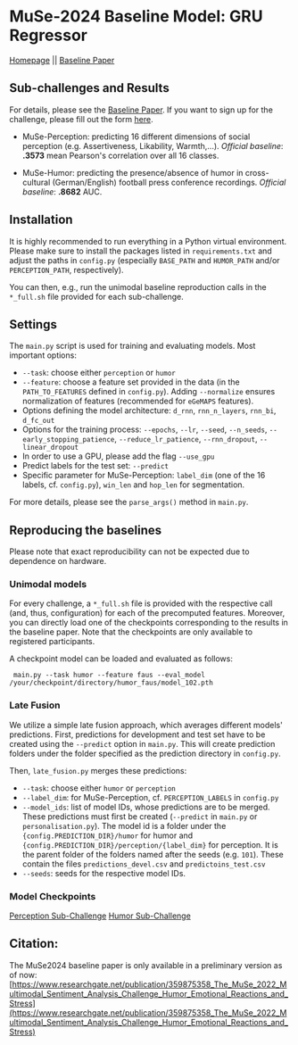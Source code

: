 # MuSe-2024 Baseline Model: GRU Regressor


[Homepage](https://www.muse-challenge.org) || [Baseline Paper](#)


## Sub-challenges and Results 
For details, please see the [Baseline Paper](#). If you want to sign up for the challenge, please fill out the form 
[here](https://www.muse-challenge.org/challenge/participate).

* MuSe-Perception: predicting 16 different dimensions of social perception (e.g. Assertiveness, Likability, Warmth,...). 
 *Official baseline*: **.3573** mean Pearson's correlation over all 16 classes.

* MuSe-Humor: predicting the presence/absence of humor in cross-cultural (German/English) football press conference recordings. 
*Official baseline*: **.8682** AUC.


## Installation
It is highly recommended to run everything in a Python virtual environment. Please make sure to install the packages listed 
in ``requirements.txt`` and adjust the paths in `config.py` (especially ``BASE_PATH`` and ``HUMOR_PATH`` and/or ``PERCEPTION_PATH``, respectively). 

You can then, e.g., run the unimodal baseline reproduction calls in the ``*_full.sh`` file provided for each sub-challenge.

## Settings
The ``main.py`` script is used for training and evaluating models.  Most important options:
* ``--task``: choose either `perception` or `humor` 
* ``--feature``: choose a feature set provided in the data (in the ``PATH_TO_FEATURES`` defined in ``config.py``). Adding 
``--normalize`` ensures normalization of features (recommended for ``eGeMAPS`` features).
* Options defining the model architecture: ``d_rnn``, ``rnn_n_layers``, ``rnn_bi``, ``d_fc_out``
* Options for the training process: ``--epochs``, ``--lr``, ``--seed``,  ``--n_seeds``, ``--early_stopping_patience``,
``--reduce_lr_patience``,   ``--rnn_dropout``, ``--linear_dropout``
* In order to use a GPU, please add the flag ``--use_gpu``
* Predict labels for the test set: ``--predict``
* Specific parameter for MuSe-Perception: ``label_dim`` (one of the 16 labels, cf. ``config.py``), ``win_len`` and ``hop_len`` for segmentation.

For more details, please see the ``parse_args()`` method in ``main.py``.

## Reproducing the baselines 
Please note that exact reproducibility can not be expected due to dependence on hardware. 
### Unimodal models
For every challenge, a ``*_full.sh`` file is provided with the respective call (and, thus, configuration) for each of the precomputed features.
Moreover, you can directly load one of the checkpoints corresponding to the results in the baseline paper. Note that 
the checkpoints are only available to registered participants. 

A checkpoint model can be loaded and evaluated as follows:

`` main.py --task humor --feature faus --eval_model /your/checkpoint/directory/humor_faus/model_102.pth`` 


### Late Fusion
We utilize a simple late fusion approach, which averages different models' predictions. 
First, predictions for development and test set have to be created using the ``--predict`` option in ``main.py``. 
This will create prediction folders under the folder specified as the prediction directory in ``config.py``.

Then, ``late_fusion.py`` merges these predictions:
* ``--task``: choose either `humor` or `perception` 
* ``--label_dim``: for MuSe-Perception, cf. ``PERCEPTION_LABELS`` in ``config.py``
* ``--model_ids``: list of model IDs, whose predictions are to be merged. These predictions must first be created (``--predict`` in ``main.py`` or ``personalisation.py``). 
  The model id is a folder under the ``{config.PREDICTION_DIR}/humor`` for humor and ``{config.PREDICTION_DIR}/perception/{label_dim}`` for perception. 
  It is the parent folder of the folders named after the seeds (e.g. ``101``). These contain the files ``predictions_devel.csv`` and ``predictoins_test.csv``
* ``--seeds``: seeds for the respective model IDs.  

### Model Checkpoints
[Perception Sub-Challenge](https://mediastore.rz.uni-augsburg.de/get/Bm2Ds0KUNd/)
[Humor Sub-Challenge](https://mediastore.rz.uni-augsburg.de/get/_Xvipe7oPO/)


##  Citation:

The MuSe2024 baseline paper is only available in a preliminary version as of now: [https://www.researchgate.net/publication/359875358_The_MuSe_2022_Multimodal_Sentiment_Analysis_Challenge_Humor_Emotional_Reactions_and_Stress](https://www.researchgate.net/publication/359875358_The_MuSe_2022_Multimodal_Sentiment_Analysis_Challenge_Humor_Emotional_Reactions_and_Stress)

